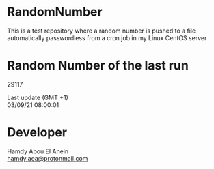 # RandomNumber    
This is a test repository where a random number is pushed to a file automatically passwordless from a cron job in my Linux CentOS server    
# Random Number of the last run   
29117
      
Last update (GMT +1)    
03/09/21 08:00:01
# Developer    
Hamdy Abou El Anein   
hamdy.aea@protonmail.com
